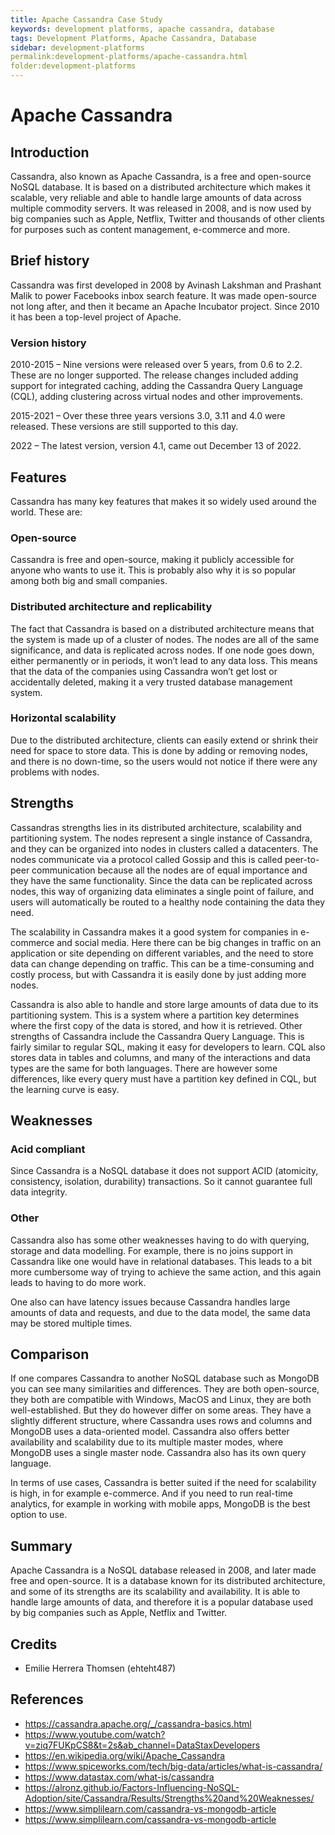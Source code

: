 ```yaml
---
title: Apache Cassandra Case Study
keywords: development platforms, apache cassandra, database
tags: Development Platforms, Apache Cassandra, Database
sidebar: development-platforms
permalink:development-platforms/apache-cassandra.html
folder:development-platforms
---
```

# Apache Cassandra 
## Introduction
Cassandra, also known as Apache Cassandra, is a free and open-source NoSQL database. It is based on a distributed architecture which makes it scalable, very reliable and able to handle large amounts of data across multiple commodity servers. 
It was released in 2008, and is now used by big companies such as Apple, Netflix, Twitter and thousands of other clients for purposes such as content management, e-commerce and more.  

## Brief history
Cassandra was first developed in 2008 by Avinash Lakshman and Prashant Malik to power Facebooks inbox search feature. It was made open-source not long after, and then it became an Apache Incubator project. Since 2010 it has been a top-level project of Apache. 

### Version history
2010-2015 – Nine versions were released over 5 years, from 0.6 to 2.2. These are no longer supported. The release changes included adding support for integrated caching, adding the Cassandra Query Language (CQL), adding clustering across virtual nodes and other improvements. 

2015-2021 – Over these three years versions 3.0, 3.11 and 4.0 were released. These versions are still supported to this day. 

2022 – The latest version, version 4.1, came out December 13 of 2022.

## Features
Cassandra has many key features that makes it so widely used around the world. These are:

### Open-source
Cassandra is free and open-source, making it publicly accessible for anyone who wants to use it. This is probably also why it is so popular among both big and small companies. 

### Distributed architecture and replicability
The fact that Cassandra is based on a distributed architecture means that the system is made up of a cluster of nodes. The nodes are all of the same significance, and data is replicated across nodes. If one node goes down, either permanently or in periods, it won’t lead to any data loss. This means that the data of the companies using Cassandra won’t get lost or accidentally deleted, making it a very trusted database management system. 

### Horizontal scalability
Due to the distributed architecture, clients can easily extend or shrink their need for space to store data. This is done by adding or removing nodes, and there is no down-time, so the users would not notice if there were any problems with nodes. 

## Strengths
Cassandras strengths lies in its distributed architecture, scalability and partitioning system. The nodes represent a single instance of Cassandra, and they can be organized into nodes in clusters called a datacenters. The nodes communicate via a protocol called Gossip and this is called peer-to-peer communication because all the nodes are of equal importance and they have the same functionality. Since the data can be replicated across nodes, this way of organizing data eliminates a single point of failure, and users will automatically be routed to a healthy node containing the data they need. 

The scalability in Cassandra makes it a good system for companies in e-commerce and social media. Here there can be big changes in traffic on an application or site depending on different variables, and the need to store data can change depending on traffic. This can be a time-consuming and costly process, but with Cassandra it is easily done by just adding more nodes. 

Cassandra is also able to handle and store large amounts of data due to its partitioning system. This is a system where a partition key determines where the first copy of the data is stored, and how it is retrieved. 
Other strengths of Cassandra include the Cassandra Query Language. This is fairly similar to regular SQL, making it easy for developers to learn. CQL also stores data in tables and columns, and many of the interactions and data types are the same for both languages. There are however some differences, like every query must have a partition key defined in CQL, but the learning curve is easy. 

## Weaknesses
### Acid compliant
Since Cassandra is a NoSQL database it does not support ACID (atomicity, consistency, isolation, durability) transactions. So it cannot guarantee full data integrity. 
### Other 
Cassandra also has some other weaknesses having to do with querying, storage and data modelling. For example, there is no joins support in Cassandra like one would have in relational databases. This leads to a bit more cumbersome way of trying to achieve the same action, and this again leads to having to do more work. 

One also can have latency issues because Cassandra handles large amounts of data and requests, and due to the data model, the same data may be stored multiple times. 

## Comparison
If one compares Cassandra to another NoSQL database such as MongoDB you can see many similarities and differences. They are both open-source, they both are compatible with Windows, MacOS and Linux, they are both well-established. But they do however differ on some areas. They have a slightly different structure, where Cassandra uses rows and columns and MongoDB uses a data-oriented model. Cassandra also offers better availability and scalability due to its multiple master modes, where MongoDB uses a single master node. Cassandra also has its own query language. 

In terms of use cases, Cassandra is better suited if the need for scalability is high, in for example e-commerce. And if you need to run real-time analytics, for example in working with mobile apps, MongoDB is the best option to use. 

## Summary
Apache Cassandra is a NoSQL database released in 2008, and later made free and open-source. It is a database known for its distributed architecture, and some of its strengths are its scalability and availability. It is able to handle large amounts of data, and therefore it is a popular database used by big companies such as Apple, Netflix and Twitter.  

## Credits
-	Emilie Herrera Thomsen (ehteht487)

## References
-	https://cassandra.apache.org/_/cassandra-basics.html
-	https://www.youtube.com/watch?v=ziq7FUKpCS8&t=2s&ab_channel=DataStaxDevelopers
-	https://en.wikipedia.org/wiki/Apache_Cassandra
-	https://www.spiceworks.com/tech/big-data/articles/what-is-cassandra/
-	https://www.datastax.com/what-is/cassandra
-	https://alronz.github.io/Factors-Influencing-NoSQL-Adoption/site/Cassandra/Results/Strengths%20and%20Weaknesses/
-	https://www.simplilearn.com/cassandra-vs-mongodb-article
-	https://www.simplilearn.com/cassandra-vs-mongodb-article







